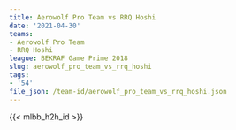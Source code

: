 ```yaml
---
title: Aerowolf Pro Team vs RRQ Hoshi
date: '2021-04-30'
teams:
- Aerowolf Pro Team
- RRQ Hoshi
league: BEKRAF Game Prime 2018
slug: aerowolf_pro_team_vs_rrq_hoshi
tags:
- '54'
file_json: /team-id/aerowolf_pro_team_vs_rrq_hoshi.json
---
```


{{< mlbb_h2h_id >}}
